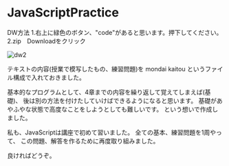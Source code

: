 # JavaScriptPractice

DW方法
1.右上に緑色のボタン、"code"があると思います。押下してください。
2.zip　Downloadをクリック

![dw2](https://user-images.githubusercontent.com/53825254/97133352-2005a300-178d-11eb-95a9-e3d201614b67.JPG)

テキストの内容(授業で模写したもの、練習問題)を
mondai
kaitou
というファイル構成で入れておきました。

基本的なプログラムとして、4章までの内容を繰り返して覚えてしまえば(基礎)、
後は別の方法を付けたしていけばできるようになると思います。
基礎があやふやな状態で高度なことをしようとしても難しいです。
という想いで作成しました。

私も、JavaScriptは講座で初めて習いました。
全ての基本、練習問題を1周やって、
この問題、解答を作るために再度取り組みました。

良ければどうぞ。

